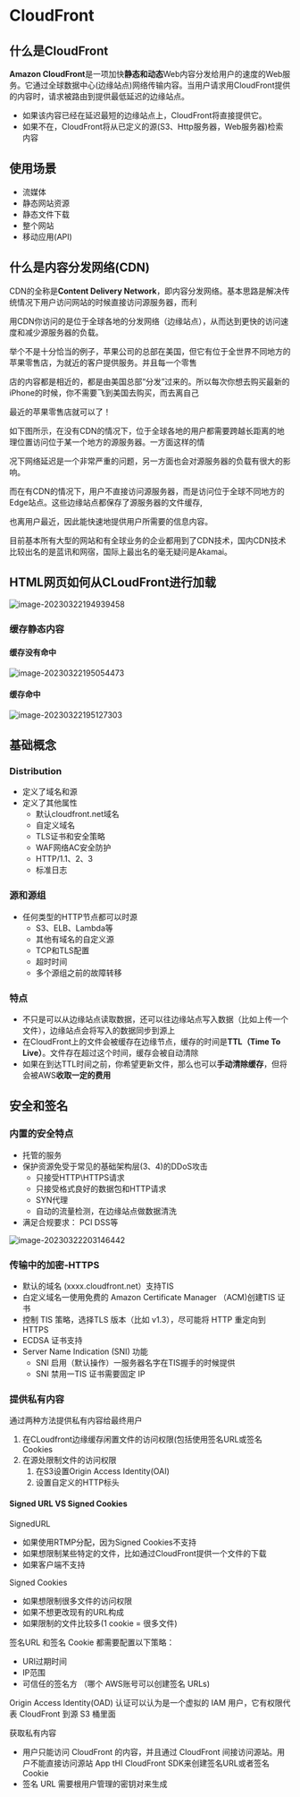 # CloudFront

## 什么是CloudFront



**Amazon CloudFront**是一项加快**静态和动态**Web内容分发给用户的速度的Web服务。它通过全球数据中心(边缘站点)网络传输内容。当用户请求用CloudFront提供的内容时，请求被路由到提供最低延迟的边缘站点。

- 如果该内容已经在延迟最短的边缘站点上，CloudFront将直接提供它。
- 如果不在，CloudFront将从已定义的源(S3、Http服务器，Web服务器)检索内容

## 使用场景

- 流媒体
- 静态网站资源
- 静态文件下载
- 整个网站
- 移动应用(API)



## 什么是内容分发网络(CDN)

CDN的全称是**Content Delivery Network**，即内容分发网络。基本思路是解决传统情况下用户访问网站的时候直接访问源服务器，而利

用CDN你访问的是位于全球各地的分发网络（边缘站点），从而达到更快的访问速度和减少源服务器的负载。

举个不是十分恰当的例子，苹果公司的总部在美国，但它有位于全世界不同地方的苹果零售店，为就近的客户提供服务。并且每一个零售

店的内容都是相近的，都是由美国总部“分发”过来的。所以每次你想去购买最新的iPhone的时候，你不需要飞到美国去购买，而去离自己

最近的苹果零售店就可以了！

如下图所示，在没有CDN的情况下，位于全球各地的用户都需要跨越长距离的地理位置访问位于某一个地方的源服务器。一方面这样的情

况下网络延迟是一个非常严重的问题，另一方面也会对源服务器的负载有很大的影响。

而在有CDN的情况下，用户不直接访问源服务器，而是访问位于全球不同地方的Edge站点。这些边缘站点都保存了源服务器的文件缓存,

也离用户最近，因此能快速地提供用户所需要的信息内容。

目前基本所有大型的网站和有全球业务的企业都用到了CDN技术，国内CDN技术比较出名的是蓝讯和网宿，国际上最出名的毫无疑问是Akamai。

## HTML网页如何从CLoudFront进行加载

![image-20230322194939458](https://picgo-starry.oss-cn-beijing.aliyuncs.com/img/devops/AWS/cloudfront-01.png)

### 缓存静态内容

#### 缓存没有命中

![image-20230322195054473](https://picgo-starry.oss-cn-beijing.aliyuncs.com/img/devops/AWS/cloudfront-02.png)

#### 缓存命中

![image-20230322195127303](https://picgo-starry.oss-cn-beijing.aliyuncs.com/img/devops/AWS/cloudfront-03.png)

## 基础概念

### Distribution

- 定义了域名和源
- 定义了其他属性
  - 默认cloudfront.net域名
  - 自定义域名
  - TLS证书和安全策略
  - WAF网络AC安全防护
  - HTTP/1.1、2、3
  - 标准日志

### 源和源组

- 任何类型的HTTP节点都可以时源
  - S3、ELB、Lambda等
  - 其他有域名的自定义源
  - TCP和TLS配置
  - 超时时间
  - 多个源组之前的故障转移

### 特点

- 不只是可以从边缘站点读取数据，还可以往边缘站点写入数据（比如上传一个文件），边缘站点会将写入的数据同步到源上
- 在CloudFront上的文件会被缓存在边缘节点，缓存的时间是**TTL（Time To Live）**。文件存在超过这个时间，缓存会被自动清除
- 如果在到达TTL时间之前，你希望更新文件，那么也可以**手动清除缓存**，但将会被AWS**收取一定的费用**

## 安全和签名

### 内置的安全特点

- 托管的服务
- 保护资源免受于常见的基础架构层(3、4)的DDoS攻击
  - 只接受HTTP\HTTPS请求
  - 只接受格式良好的数据包和HTTP请求
  - SYN代理
  - 自动的流量检测，在边缘站点做数据清洗
- 满足合规要求： PCI DSS等

![image-20230322203146442](https://picgo-starry.oss-cn-beijing.aliyuncs.com/img/devops/AWS/cloudfront-security.png)

### 传输中的加密-HTTPS

- 默认的域名 (xxxx.cloudfront.net）支持TIS
- 白定义域名一使用免费的 Amazon Certificate Manager （ACM)创建TIS 证书
- 控制 TIS 策略，选择TLS 版本（比如 v1.3），尽可能将 HTTP 重定向到 HTTPS
- ECDSA 证书支持
- Server Name Indication (SNI) 功能
  - ﻿SNI 启用（默认操作）一服务器名字在TIS握手的时候提供
  - ﻿﻿SNI 禁用一TIS 证书需要固定 IP

### 提供私有内容

通过两种方法提供私有内容给最终用户

1. 在CLoudfront边缘缓存闲置文件的访问权限(包括使用签名URL或签名Cookies
2. 在源处限制文件的访问权限
   1. 在S3设置Origin Access Identity(OAI)
   2. 设置自定义的HTTP标头

#### Signed URL VS Signed Cookies

SignedURL

- 如果使用RTMP分配，因为Signed Cookies不支持
- 如果想限制某些特定的文件，比如通过CloudFront提供一个文件的下载
- 如果客户端不支持

Signed Cookies

- 如果想限制很多文件的访问权限
- 如果不想更改现有的URL构成
- 如果限制的文件比较多(1 cookie = 很多文件)

签名URL 和签名 Cookie 都需要配置以下策略：

- ﻿URI过期时间
- ﻿IP范围
- ﻿可信任的签名方 （哪个 AWS账号可以创建签名 URLs)

Origin Access Identity(OAD) 认证可以认为是一个虚拟的 IAM 用户，它有权限代表 CloudFront 到源 S3 桶里面

获取私有内容

- ﻿用户只能访问 CloudFront 的内容，并且通过 CloudFront 间接访问源站。用户不能直接访问源站
   App tHI CloudFront SDK来创建签名URL或者签名Cookie
- ﻿签名 URL 需要根用户管理的密钥对来生成